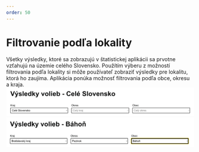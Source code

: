 ```yaml
---
order: 50
---
```


# Filtrovanie podľa lokality
Všetky výsledky, ktoré sa zobrazujú v štatistickej aplikácii sa prvotne vzťahujú na územie celého Slovensko. Použítím výberu z možností filtrovania podľa lokality si môže používateľ zobraziť výsledky pre lokalitu, ktorá ho zaujíma. Aplikácia ponúka možnosť filtrovania podľa obce, okresu a kraja.
![](/assets/images/user_guide/stats_app/locality_picker.png)
![](/assets/images/user_guide/stats_app/locality_picked.png)
